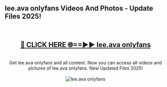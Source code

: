 <h2>lee.ava onlyfans Videos And Photos - Update Files 2025!</h2>
<br>
<div align="center">
<h2><a href="https://linkcuts.com/hfmhzwbr" rel="nofollow">🔴 CLICK HERE 🌐==►► lee.ava onlyfans</a></h2>
<br>
Get lee.ava onlyfans and all content. Now you can access all videos and pictures of lee.ava onlyfans. New Updated Files 2025!
<br>
<br>
<a href="https://linkcuts.com/hfmhzwbr" rel="nofollow" data-target="animated-image.originalLink"><img src="https://i.ibb.co.com/WyWwxjT/player-gif2.gif" alt="lee.ava onlyfans" style="max-width: 100%; display: inline-block;" data-target="animated-image.originalImage"></a>
</div>
<br>
